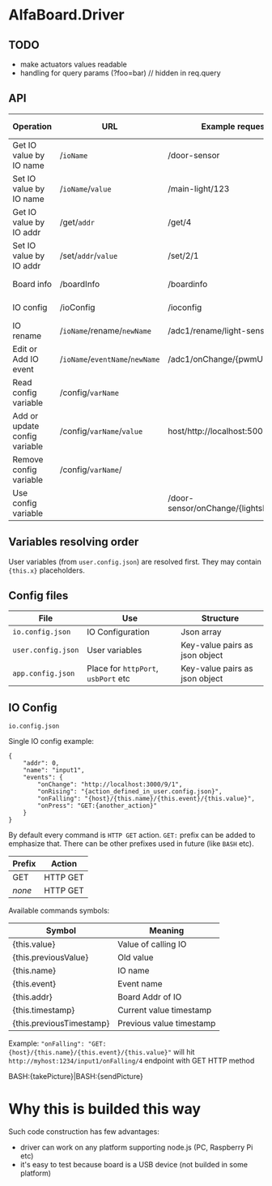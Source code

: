 # AlfaBoard.Driver

## TODO

- make actuators values readable
- handling for query params (?foo=bar) // hidden in req.query

## API

| Operation                    | URL                           | Example request  | Example response   |
| ---------------------------- | ----------------------------- | ---------------- |------------------ |
| Get IO value by IO name      | /`ioName`                     | /door-sensor     | 1 |
| Set IO value by IO name      | /`ioName`/`value`             | /main-light/123  | *HTTP 202* |
| Get IO value by IO addr      | /get/`addr`                   | /get/4           | 12 |
| Set IO value by IO addr      | /set/`addr`/`value`           | /set/2/1         | *HTTP 202* |
| Board info                   | /boardInfo | /boardinfo | *HTTP 200* |
| IO config                    | /ioConfig | /ioconfig | *HTTP 200* |
| IO rename                    | /`ioName`/rename/`newName` | /adc1/rename/light-sensor | *HTTP 200* |
| Edit or Add IO event         | /`ioName`/`eventName`/`newName` | /adc1/onChange/{pwmUpdate} | *HTTP 200* |
| Read config variable              | /config/`varName`     |  |
| Add or update config variable     | /config/`varName`/`value`        | host/http://localhost:5000 | *HTTP 200*  |
| Remove config variable            | /config/`varName`/     |   |
| Use config variable               |                   | /door-sensor/onChange/{lightsDriver}/on  |   |

## Variables resolving order

User variables (from `user.config.json`) are resolved first. They may contain `{this.x}` placeholders.

## Config files

| File | Use | Structure |
| --- | --- | --- |
| `io.config.json` | IO Configuration | Json array |
| `user.config.json` | User variables | Key-value pairs as json object |
| `app.config.json` | Place for `httpPort`, `usbPort` etc | Key-value pairs as json object |

## IO Config

`io.config.json`

Single IO config example:
```
{
    "addr": 0,
    "name": "input1",
    "events": {
        "onChange": "http://localhost:3000/9/1",
        "onRising": "{action_defined_in_user.config.json}",
        "onFalling": "{host}/{this.name}/{this.event}/{this.value}",
        "onPress": "GET:{another_action}"
    }
}
```

By default every command is `HTTP GET` action. `GET:` prefix can be added to emphasize that.
There can be other prefixes used in future (like `BASH` etc).

| Prefix | Action |
| --- | --- |
| GET   | HTTP GET |
| *none*  | HTTP GET |

Available commands symbols:

| Symbol                    | Meaning                   |
| ------------------------- | ------------------------- |
| {this.value}              | Value of calling IO       |
| {this.previousValue}      | Old value                 |
| {this.name}               | IO name                   |
| {this.event}              | Event name                |
| {this.addr}               | Board Addr of IO          |
| {this.timestamp}          | Current value timestamp   |
| {this.previousTimestamp}  | Previous value timestamp  |

Example:
`"onFalling": "GET:{host}/{this.name}/{this.event}/{this.value}"`
will hit `http://myhost:1234/input1/onFalling/4` endpoint with GET HTTP method

BASH:{takePicture}|BASH:{sendPicture}


# Why this is builded this way
Such code construction has few advantages:
- driver can work on any platform supporting node.js (PC, Raspberry Pi etc)
- it's easy to test because board is a USB device (not builded in some platform)